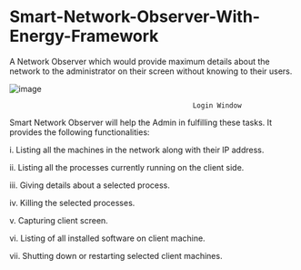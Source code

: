 # Smart-Network-Observer-With-Energy-Framework
A Network Observer which would provide maximum details about the network to the administrator on their screen without knowing to their users.


![image](https://user-images.githubusercontent.com/71875791/178744981-a9786fc8-363b-4b1c-964c-5929ccddeeb2.png)
                                                                                                
                                                 Login Window
 
 
 Smart Network Observer will help the Admin in fulfilling these tasks. It provides the following functionalities:

i.	Listing all the machines in the network along with their IP address.

ii.	Listing all the processes currently running on the client side.

iii.	Giving details about a selected process.

iv.	 Killing the selected processes.

v.	 Capturing client screen.

vi.	Listing of all installed software on client machine. 

vii.	Shutting down or restarting selected client machines.


